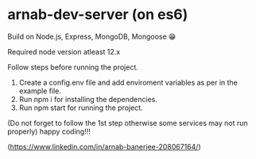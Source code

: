# arnab-dev-server (on es6)

Build on Node.js, Express, MongoDB, Mongoose 😁

Required node version atleast 12.x

Follow steps before running the project.

1. Create a config.env file and add enviroment variables as per in the example file.
2. Run npm i for installing the dependencies.
3. Run npm start for running the project.

(Do not forget to follow the 1st step otherwise some services may not run properly)
happy coding!!!

(https://www.linkedin.com/in/arnab-banerjee-208067164/)
